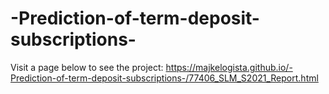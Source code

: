 # -Prediction-of-term-deposit-subscriptions-
Visit a page below to see the project:
https://majkelogista.github.io/-Prediction-of-term-deposit-subscriptions-/77406_SLM_S2021_Report.html
